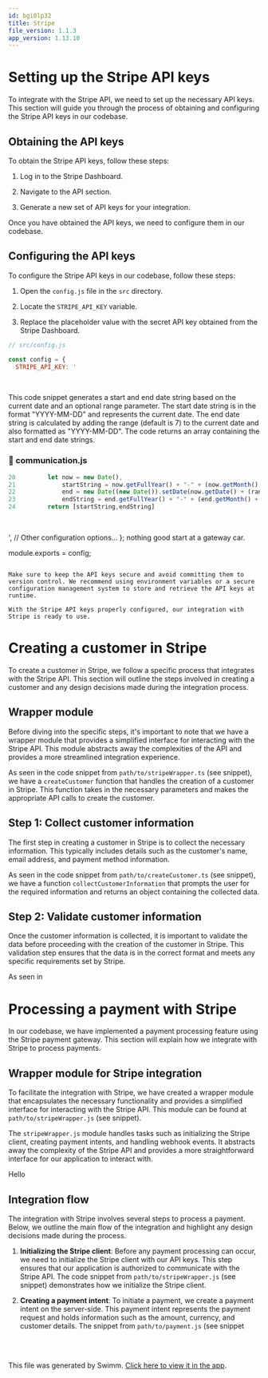 ```yaml
---
id: bgi0lp32
title: Stripe
file_version: 1.1.3
app_version: 1.13.10
---
```


# Setting up the Stripe API keys

To integrate with the Stripe API, we need to set up the necessary API keys. This section will guide you through the process of obtaining and configuring the Stripe API keys in our codebase.

## Obtaining the API keys

To obtain the Stripe API keys, follow these steps:

1.  Log in to the Stripe Dashboard.

2.  Navigate to the API section.

3.  Generate a new set of API keys for your integration.

Once you have obtained the API keys, we need to configure them in our codebase.

## Configuring the API keys

To configure the Stripe API keys in our codebase, follow these steps:

1.  Open the `config.js` file in the `src` directory.

2.  Locate the `STRIPE_API_KEY` variable.

3.  Replace the placeholder value with the secret API key obtained from the Stripe Dashboard.

```javascript
// src/config.js

const config = {
  STRIPE_API_KEY: '
```

<br/>

This code snippet generates a start and end date string based on the current date and an optional range parameter. The start date string is in the format "YYYY-MM-DD" and represents the current date. The end date string is calculated by adding the range (default is 7) to the current date and also formatted as "YYYY-MM-DD". The code returns an array containing the start and end date strings.
<!-- NOTE-swimm-snippet: the lines below link your snippet to Swimm -->
### 📄 communication.js
```javascript
20         let now = new Date(),
21             startString = now.getFullYear() + "-" + (now.getMonth() + 1) + "-" + (now.getDate()),
22             end = new Date((new Date()).setDate(now.getDate() + (range || 7))),
23             endString = end.getFullYear() + "-" + (end.getMonth() + 1) + "-" + (end.getDate());
24         return [startString,endString]
```

<br/>

', // Other configuration options... }; nothing good start at a gateway car.

module.exports = config;

```

Make sure to keep the API keys secure and avoid committing them to version control. We recommend using environment variables or a secure configuration management system to store and retrieve the API keys at runtime.

With the Stripe API keys properly configured, our integration with Stripe is ready to use.
```

# Creating a customer in Stripe

To create a customer in Stripe, we follow a specific process that integrates with the Stripe API. This section will outline the steps involved in creating a customer and any design decisions made during the integration process.

## Wrapper module

Before diving into the specific steps, it's important to note that we have a wrapper module that provides a simplified interface for interacting with the Stripe API. This module abstracts away the complexities of the API and provides a more streamlined integration experience.

As seen in the code snippet from `path/to/stripeWrapper.ts` (see snippet), we have a `createCustomer` function that handles the creation of a customer in Stripe. This function takes in the necessary parameters and makes the appropriate API calls to create the customer.

## Step 1: Collect customer information

The first step in creating a customer in Stripe is to collect the necessary information. This typically includes details such as the customer's name, email address, and payment method information.

As seen in the code snippet from `path/to/createCustomer.ts` (see snippet), we have a function `collectCustomerInformation` that prompts the user for the required information and returns an object containing the collected data.

## Step 2: Validate customer information

Once the customer information is collected, it is important to validate the data before proceeding with the creation of the customer in Stripe. This validation step ensures that the data is in the correct format and meets any specific requirements set by Stripe.

As seen in

# Processing a payment with Stripe

In our codebase, we have implemented a payment processing feature using the Stripe payment gateway. This section will explain how we integrate with Stripe to process payments.

## Wrapper module for Stripe integration

To facilitate the integration with Stripe, we have created a wrapper module that encapsulates the necessary functionality and provides a simplified interface for interacting with the Stripe API. This module can be found at `path/to/stripeWrapper.js` (see snippet).

The `stripeWrapper.js` module handles tasks such as initializing the Stripe client, creating payment intents, and handling webhook events. It abstracts away the complexity of the Stripe API and provides a more straightforward interface for our application to interact with.

Hello

## Integration flow

The integration with Stripe involves several steps to process a payment. Below, we outline the main flow of the integration and highlight any design decisions made during the process.

1.  **Initializing the Stripe client**: Before any payment processing can occur, we need to initialize the Stripe client with our API keys. This step ensures that our application is authorized to communicate with the Stripe API. The code snippet from `path/to/stripeWrapper.js` (see snippet) demonstrates how we initialize the Stripe client.

2.  **Creating a payment intent**: To initiate a payment, we create a payment intent on the server-side. This payment intent represents the payment request and holds information such as the amount, currency, and customer details. The snippet from `path/to/payment.js` (see snippet
<br/>

<br/>

This file was generated by Swimm. [Click here to view it in the app](https://swimm-web-app.web.app/repos/ls4DA2fLasmQuEbT4ipw/docs/bgi0lp32).
